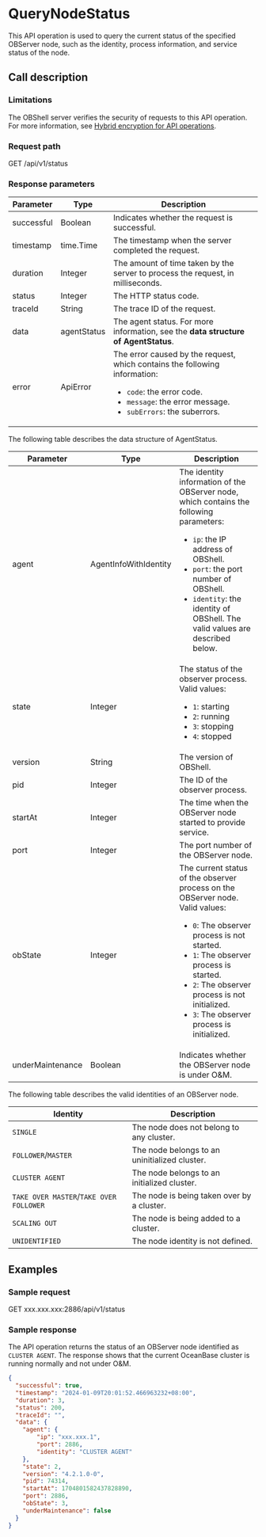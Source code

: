 # QueryNodeStatus

This API operation is used to query the current status of the specified OBServer node, such as the identity, process information, and service status of the node.

## Call description

### Limitations

The OBShell server verifies the security of requests to this API operation. For more information, see [Hybrid encryption for API operations](200.api-hybrid-encryption.md).

### Request path

GET /api/v1/status

### Response parameters

| Parameter | Type | Description |
| --- | --- | --- |
| successful | Boolean | Indicates whether the request is successful.  |
| timestamp | time.Time | The timestamp when the server completed the request.  |
| duration | Integer | The amount of time taken by the server to process the request, in milliseconds.  |
| status | Integer | The HTTP status code.  |
| traceId | String | The trace ID of the request.  |
| data | agentStatus | The agent status. For more information, see the **data structure of AgentStatus**.  |
| error | ApiError | The error caused by the request, which contains the following information:<ul><li>`code`: the error code. </li><li>`message`: the error message. </li><li>`subErrors`: the suberrors. </li></ul> |

The following table describes the data structure of AgentStatus.

| Parameter | Type | Description |
| --- | --- | --- |
| agent | AgentInfoWithIdentity | The identity information of the OBServer node, which contains the following parameters:<ul><li>`ip`: the IP address of OBShell. </li><li>`port`: the port number of OBShell. </li><li>`identity`: the identity of OBShell. The valid values are described below.<b></b> </li></ul> |
| state | Integer | The status of the observer process. Valid values:<ul><li>`1`: starting</li><li>`2`: running</li><li>`3`: stopping</li><li>`4`: stopped</li></ul> |
| version | String | The version of OBShell.  |
| pid | Integer | The ID of the observer process.  |
| startAt | Integer | The time when the OBServer node started to provide service.  |
| port | Integer | The port number of the OBServer node.  |
| obState | Integer | The current status of the observer process on the OBServer node. Valid values:<ul><li>`0`: The observer process is not started.</li><li>`1`: The observer process is started.</li><li>`2`: The observer process is not initialized.</li><li>`3`: The observer process is initialized.</li></ul> |
| underMaintenance | Boolean | Indicates whether the OBServer node is under O&M.  |

The following table describes the valid identities of an OBServer node.

| Identity | Description |
| --- | --- |
| `SINGLE` | The node does not belong to any cluster. |
| `FOLLOWER`/`MASTER` | The node belongs to an uninitialized cluster. |
| `CLUSTER AGENT` | The node belongs to an initialized cluster. |
| `TAKE OVER MASTER`/`TAKE OVER FOLLOWER` | The node is being taken over by a cluster. |
| `SCALING OUT` | The node is being added to a cluster. |
| `UNIDENTIFIED` | The node identity is not defined. |

## Examples

### Sample request

GET xxx.xxx.xxx:2886/api/v1/status

### Sample response

The API operation returns the status of an OBServer node identified as `CLUSTER AGENT`. The response shows that the current OceanBase cluster is running normally and not under O&M.

```json
{
  "successful": true,
  "timestamp": "2024-01-09T20:01:52.466963232+08:00",
  "duration": 3,
  "status": 200,
  "traceId": "",
  "data": {
    "agent": {
        "ip": "xxx.xxx.1",
        "port": 2886,
        "identity": "CLUSTER AGENT"
    },
    "state": 2,
    "version": "4.2.1.0-0",
    "pid": 74314,
    "startAt": 1704801582437828890,
    "port": 2886,
    "obState": 3,
    "underMaintenance": false
  }
}
```
